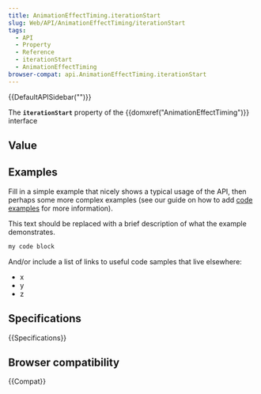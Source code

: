 ```yaml
---
title: AnimationEffectTiming.iterationStart
slug: Web/API/AnimationEffectTiming/iterationStart
tags:
  - API
  - Property
  - Reference
  - iterationStart
  - AnimationEffectTiming
browser-compat: api.AnimationEffectTiming.iterationStart
---
```

{{DefaultAPISidebar("")}}

The **`iterationStart`** property of the {{domxref("AnimationEffectTiming")}} interface 

## Value



## Examples

Fill in a simple example that nicely shows a typical usage of the API, then perhaps some more complex examples (see our guide on how to add [code examples](/en-US/docs/MDN/Contribute/Structures/Code_examples) for more information).

This text should be replaced with a brief description of what the example demonstrates.

```js
my code block
```

And/or include a list of links to useful code samples that live elsewhere:

*   x
*   y
*   z

## Specifications

{{Specifications}}

## Browser compatibility

{{Compat}}


